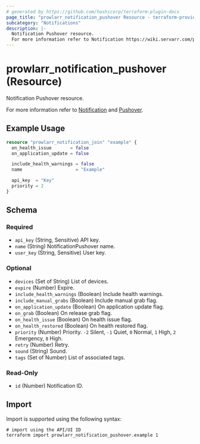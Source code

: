```yaml
---
# generated by https://github.com/hashicorp/terraform-plugin-docs
page_title: "prowlarr_notification_pushover Resource - terraform-provider-prowlarr"
subcategory: "Notifications"
description: |-
  Notification Pushover resource.
  For more information refer to Notification https://wiki.servarr.com/prowlarr/settings#connect and Pushover https://wiki.servarr.com/prowlarr/supported#pushover.
---
```


# prowlarr_notification_pushover (Resource)

<!-- subcategory:Notifications -->Notification Pushover resource.
For more information refer to [Notification](https://wiki.servarr.com/prowlarr/settings#connect) and [Pushover](https://wiki.servarr.com/prowlarr/supported#pushover).

## Example Usage

```terraform
resource "prowlarr_notification_join" "example" {
  on_health_issue       = false
  on_application_update = false

  include_health_warnings = false
  name                    = "Example"

  api_key  = "Key"
  priority = 2
}
```

<!-- schema generated by tfplugindocs -->
## Schema

### Required

- `api_key` (String, Sensitive) API key.
- `name` (String) NotificationPushover name.
- `user_key` (String, Sensitive) User key.

### Optional

- `devices` (Set of String) List of devices.
- `expire` (Number) Expire.
- `include_health_warnings` (Boolean) Include health warnings.
- `include_manual_grabs` (Boolean) Include manual grab flag.
- `on_application_update` (Boolean) On application update flag.
- `on_grab` (Boolean) On release grab flag.
- `on_health_issue` (Boolean) On health issue flag.
- `on_health_restored` (Boolean) On health restored flag.
- `priority` (Number) Priority. `-2` Silent, `-1` Quiet, `0` Normal, `1` High, `2` Emergency, `8` High.
- `retry` (Number) Retry.
- `sound` (String) Sound.
- `tags` (Set of Number) List of associated tags.

### Read-Only

- `id` (Number) Notification ID.

## Import

Import is supported using the following syntax:

```shell
# import using the API/UI ID
terraform import prowlarr_notification_pushover.example 1
```

